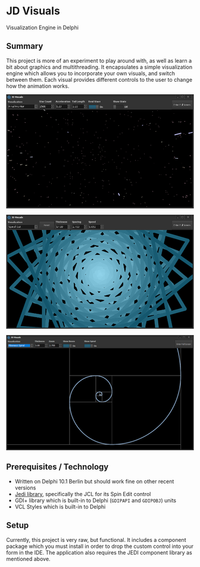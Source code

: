 # JD Visuals
Visualization Engine in Delphi

## Summary

This project is more of an experiment to play around with, as well as learn a bit about graphics and multithreading. It encapsulates a simple visualization engine which allows you to incorporate your own visuals, and switch between them. Each visual provides different controls to the user to change how the animation works.

![Final Frontier](/Images/SS-FinalFrontier-1.png)

![Spiral Out](/Images/SS-SpiralOut-1.png)

![Fibonacci Spiral](/Images/FibonacciSpiral.png)

## Prerequisites / Technology

 - Written on Delphi 10.1 Berlin but should work fine on other recent versions
 - [Jedi library](https://www.delphi-jedi.org/), specifically the JCL for its Spin Edit control
 - GDI+ library which is built-in to Delphi (`GDIPAPI` and `GDIPOBJ`) units
 - VCL Styles which is built-in to Delphi

## Setup

Currently, this project is very raw, but functional. It includes a component package which you must install in order to drop the custom control into your form in the IDE. The application also requires the JEDI component library as mentioned above. 

